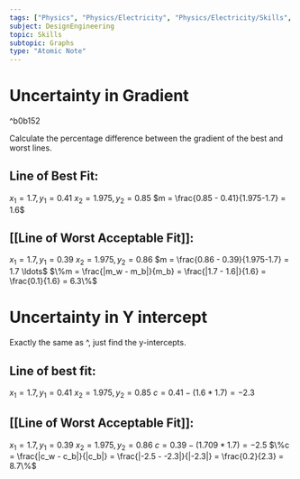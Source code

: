 ```yaml
---
tags: ["Physics", "Physics/Electricity", "Physics/Electricity/Skills", "Physics/Electricity/Skills/Graphs"]
subject: DesignEngineering
topic: Skills
subtopic: Graphs
type: "Atomic Note"
---
```


# Uncertainty in Gradient

^b0b152

Calculate the percentage difference between the gradient of the best and worst lines.

## Line of Best Fit:
$x_1 = 1.7, y_1 = 0.41$
$x_2 = 1.975, y_2 = 0.85$
$m = \frac{0.85 - 0.41}{1.975-1.7} = 1.6$

## [[Line of Worst Acceptable Fit]]:
$x_1 = 1.7, y_1 = 0.39$
$x_2 = 1.975, y_2 = 0.86$
$m = \frac{0.86 - 0.39}{1.975-1.7} = 1.7 \ldots$
$\%m = \frac{|m_w - m_b|}{m_b} = \frac{|1.7 - 1.6|}{1.6} = \frac{0.1}{1.6} = 6.3\%$

# Uncertainty in Y intercept
Exactly the same as ^, just find the y-intercepts.

## Line of best fit:
$x_1 = 1.7, y_1 = 0.41$
$x_2 = 1.975, y_2 = 0.85$
$c = 0.41 - (1.6 * 1.7) = -2.3$
## [[Line of Worst Acceptable Fit]]:
$x_1 = 1.7, y_1 = 0.39$
$x_2 = 1.975, y_2 = 0.86$
$c = 0.39 - (1.709 * 1.7) = -2.5$
$\%c = \frac{|c_w - c_b|}{|c_b|} = \frac{|-2.5 - -2.3|}{|-2.3|} = \frac{0.2}{2.3} = 8.7\%$